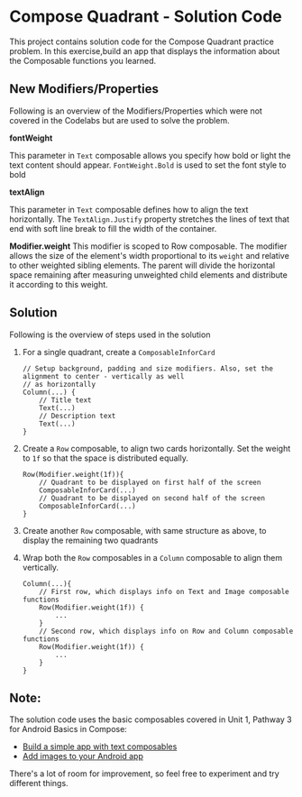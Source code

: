 # Compose Quadrant - Solution Code
 
This project contains solution code for the Compose Quadrant practice problem. In this exercise,build an app that displays the information about the Composable functions you learned.
 
## New Modifiers/Properties
 
Following is an overview of the Modifiers/Properties which were not covered in the Codelabs but are used to solve the problem.
 
**fontWeight**
 
This parameter in `Text` composable allows you specify how bold or light the text content should appear. `FontWeight.Bold` is used to set the font style to bold
 
**textAlign**
 
This parameter in `Text` composable defines how to align the text horizontally.  The `TextAlign.Justify` property stretches the lines of text that end with soft line break to fill the width of the container.
 
**Modifier.weight**
This modifier is scoped to Row composable. The modifier allows the size of the element's width proportional to its `weight` and relative to other weighted sibling elements. The parent will divide the horizontal space remaining after measuring unweighted child elements and distribute it according to this weight.
 
## Solution
 
Following is the overview of steps used in the solution
1. For a single quadrant, create a `ComposableInforCard`
 
   ```
   // Setup background, padding and size modifiers. Also, set the alignment to center - vertically as well
   // as horizontally
   Column(...) {
       // Title text
       Text(...)
       // Description text
       Text(...)
   }
   ```
2. Create a `Row` composable, to align two cards horizontally. Set the weight to `1f` so that the space is distributed equally.
 
   ```
   Row(Modifier.weight(1f)){
       // Quadrant to be displayed on first half of the screen
       ComposableInforCard(...)
       // Quadrant to be displayed on second half of the screen
       ComposableInforCard(...)
   }
   ```
3. Create another `Row` composable, with same structure as above, to display the remaining two quadrants
4. Wrap both the `Row` composables in a `Column` composable to align them vertically.
 
   ```
   Column(...){
       // First row, which displays info on Text and Image composable functions
       Row(Modifier.weight(1f)) {
           ...
       }
       // Second row, which displays info on Row and Column composable functions
       Row(Modifier.weight(1f)) {
           ...
       }
   }
   ```
 
## Note:
 
The solution code uses the basic composables covered in Unit 1, Pathway 3 for Android Basics in Compose:
- [Build a simple app with text composables](https://developer.android.com/codelabs/basic-android-kotlin-compose-text-composables#0)
- [Add images to your Android app](https://developer.android.com/codelabs/basic-android-kotlin-compose-add-images#0)
 
There's a lot of room for improvement, so feel free to experiment and try different things.
 

